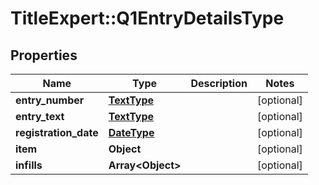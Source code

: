 # TitleExpert::Q1EntryDetailsType

## Properties
Name | Type | Description | Notes
------------ | ------------- | ------------- | -------------
**entry_number** | [**TextType**](TextType.md) |  | [optional] 
**entry_text** | [**TextType**](TextType.md) |  | [optional] 
**registration_date** | [**DateType**](DateType.md) |  | [optional] 
**item** | **Object** |  | [optional] 
**infills** | **Array&lt;Object&gt;** |  | [optional] 


